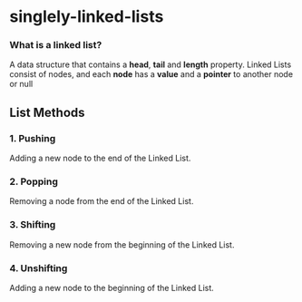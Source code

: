 # singlely-linked-lists

### What is a linked list?

A data structure that contains a **head**, **tail** and **length** property.
Linked Lists consist of nodes, and each **node** has a **value** and a **pointer** to another node or null

## List Methods

### 1. Pushing

Adding a new node to the end of the Linked List.

### 2. Popping

Removing a node from the end of the Linked List.

### 3. Shifting

Removing a new node from the beginning of the Linked List.

### 4. Unshifting

Adding a new node to the beginning of the Linked List.
